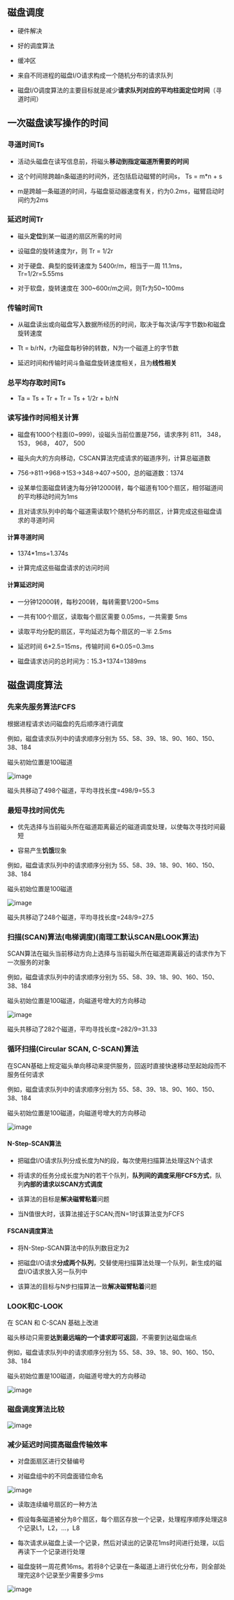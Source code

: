 ## 磁盘调度

- 硬件解决

- 好的调度算法

- 缓冲区

- 来自不同进程的磁盘I/O请求构成一个随机分布的请求队列

- 磁盘I/O调度算法的主要目标就是减少**请求队列对应的平均柱面定位时间**（寻道时间）

## 一次磁盘读写操作的时间

### 寻道时间Ts

- 活动头磁盘在读写信息前，将磁头**移动到指定磁道所需要的时间**

- 这个时间除跨越n条磁道的时间外，还包括启动磁臂的时间s， Ts = m*n + s

- m是跨越一条磁道的时间，与磁盘驱动器速度有关，约为0.2ms，磁臂启动时间约为2ms

### 延迟时间Tr

- 磁头**定位**到某一磁道的扇区所需的时间

- 设磁盘的旋转速度为r，则 Tr = 1/2r

- 对于硬盘、典型的旋转速度为 5400r/m，相当于一周 11.1ms，Tr=1/2r=5.55ms

- 对于软盘，旋转速度在 300\~600r/m之间，则Tr为50~100ms

### 传输时间Tt

- 从磁盘读出或向磁盘写入数据所经历的时间，取决于每次读/写字节数b和磁盘旋转速度

- Tt = b/rN，r为磁盘每秒钟的转数，N为一个磁道上的字节数

- 延迟时间和传输时间斗鱼磁盘旋转速度相关，且为**线性相关**

### 总平均存取时间Ts

- Ta = Ts + Tr + Tr = Ts + 1/2r + b/rN

### 读写操作时间相关计算

- 磁盘有1000个柱面(0~999)，设磁头当前位置是756，请求序列 811， 348， 153， 968， 407， 500

- 磁头向大的方向移动，CSCAN算法完成请求的磁道序列，计算总磁道数

- 756->811->968->153->348->407->500，总的磁道数：1374

- 设某单位面磁盘转速为每分钟12000转，每个磁道有100个扇区，相邻磁道间的平均移动时间为1ms

- 且对请求队列中的每个磁道需读取1个随机分布的扇区，计算完成这些磁盘请求的寻道时间

#### 计算寻道时间

- 1374*1ms=1.374s

- 计算完成这些磁盘请求的访问时间

#### 计算延迟时间

- 一分钟12000转，每秒200转，每转需要1/200=5ms

- 一共有100个扇区，读取每个扇区需要 0.05ms，一共需要 5ms

- 读取平均分配的扇区，平均延迟为每个扇区的一半 2.5ms 

- 延迟时间 6\*2.5=15ms，传输时间 6\*0.05=0.3ms

- 磁盘请求访问的总时间为：15.3+1374=1389ms

## 磁盘调度算法

### 先来先服务算法FCFS

根据进程请求访问磁盘的先后顺序进行调度

例如，磁盘请求队列中的请求顺序分别为 55、58、39、18、90、160、150、38、184

磁头初始位置是100磁道

![image](https://github.com/YC-L/Postgraduate-examination/blob/Operating-System/imgs/FCFS.png)

磁头共移动了498个磁道，平均寻找长度=498/9=55.3

### 最短寻找时间优先

- 优先选择与当前磁头所在磁道距离最近的磁道调度处理，以使每次寻找时间最短

- 容易产生**饥饿**现象

例如，磁盘请求队列中的请求顺序分别为 55、58、39、18、90、160、150、38、184

磁头初始位置是100磁道

![image](https://github.com/YC-L/Postgraduate-examination/blob/Operating-System/imgs/SSTF.png)

磁头共移动了248个磁道，平均寻找长度=248/9=27.5

### 扫描(SCAN)算法(电梯调度)(南理工默认SCAN是LOOK算法)

SCAN算法在磁头当前移动方向上选择与当前磁头所在磁道距离最近的请求作为下一次服务的对象

例如，磁盘请求队列中的请求顺序分别为 55、58、39、18、90、160、150、38、184

磁头初始位置是100磁道，向磁道号增大的方向移动

![image](https://github.com/YC-L/Postgraduate-examination/blob/Operating-System/imgs/SCAN.png)

磁头共移动了282个磁道，平均寻找长度=282/9=31.33

### 循环扫描(Circular SCAN, C-SCAN)算法

在SCAN基础上规定磁头单向移动来提供服务，回返时直接快速移动至起始段而不服务任何请求

例如，磁盘请求队列中的请求顺序分别为 55、58、39、18、90、160、150、38、184

磁头初始位置是100磁道，向磁道号增大的方向移动

![image](https://github.com/YC-L/Postgraduate-examination/blob/Operating-System/imgs/C-SCAN.png)

#### N-Step-SCAN算法

- 把磁盘I/O请求队列分成长度为N的段，每次使用扫描算法处理这N个请求

- 将请求的任务分成长度为N的若干个队列，**队列间的调度采用FCFS方式**，队列**内部的请求以SCAN方式调度**

- 该算法的目标是**解决磁臂粘着**问题

- 当N值很大时，该算法接近于SCAN;而N=1时该算法变为FCFS

#### FSCAN调度算法

- 将N-Step-SCAN算法中的队列数目定为2

- 把磁盘I/O请求**分成两个队列**，交替使用扫描算法处理一个队列，新生成的磁盘I/O请求放入另一队列中

- 该算法的目标与N步扫描算法一致**解决磁臂粘着**问题

### LOOK和C-LOOK

在 SCAN 和 C-SCAN 基础上改进

磁头移动只需要**达到最远端的一个请求即可返回**，不需要到达磁盘端点

例如，磁盘请求队列中的请求顺序分别为 55、58、39、18、90、160、150、38、184

磁头初始位置是100磁道，向磁道号增大的方向移动

![image](https://github.com/YC-L/Postgraduate-examination/blob/Operating-System/imgs/LOOK&C-LOOK.png)

### 磁盘调度算法比较

![image](https://github.com/YC-L/Postgraduate-examination/blob/Operating-System/imgs/Comparison-of-disk-scheduling-algorithms.png)


### 减少延迟时间提高磁盘传输效率

- 对盘面扇区进行交替编号

- 对磁盘组中的不同盘面错位命名

![image](https://github.com/YC-L/Postgraduate-examination/blob/Operating-System/imgs/Disk-slice-group-sector-number.png)

- 读取连续编号扇区的一种方法

- 假设每条磁道被分为8个扇区，每个扇区存放一个记录，处理程序顺序处理这8个记录L1，L2，...，L8

- 每次请求从磁盘上读一个记录，然后对读出的记录花1ms时间进行处理，以后再读下一个记录进行处理

- 磁盘旋转一周花费16ms。若将8个记录在一条磁道上进行优化分布，则全部处理完这8个记录至少需要多少ms

![image](https://github.com/YC-L/Postgraduate-examination/blob/Operating-System/imgs/Disk-sector-alternate-numbering.png)



